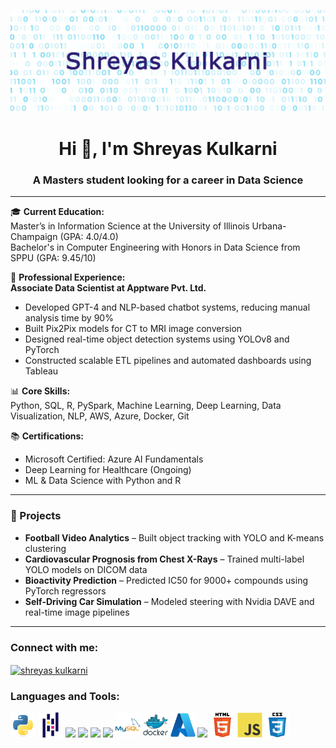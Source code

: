 ![Shreyas Kulkarni](https://github.com/SHREYAS290601/SHREYAS290601/blob/master/githubpage.jpg)
<h1 align="center">Hi 👋, I'm Shreyas Kulkarni</h1>
<h3 align="center">A Masters student looking for a career in Data Science</h3>

---
🎓 **Current Education:**  
Master’s in Information Science at the University of Illinois Urbana-Champaign (GPA: 4.0/4.0)  
Bachelor's in Computer Engineering with Honors in Data Science from SPPU (GPA: 9.45/10)

💼 **Professional Experience:**  
**Associate Data Scientist at Apptware Pvt. Ltd.**  
- Developed GPT-4 and NLP-based chatbot systems, reducing manual analysis time by 90%  
- Built Pix2Pix models for CT to MRI image conversion  
- Designed real-time object detection systems using YOLOv8 and PyTorch  
- Constructed scalable ETL pipelines and automated dashboards using Tableau

📊 **Core Skills:**  
Python, SQL, R, PySpark, Machine Learning, Deep Learning, Data Visualization, NLP, AWS, Azure, Docker, Git

📚 **Certifications:**  
- Microsoft Certified: Azure AI Fundamentals  
- Deep Learning for Healthcare (Ongoing)  
- ML & Data Science with Python and R

---

### 🌟 Projects  
- **Football Video Analytics** – Built object tracking with YOLO and K-means clustering  
- **Cardiovascular Prognosis from Chest X-Rays** – Trained multi-label YOLO models on DICOM data  
- **Bioactivity Prediction** – Predicted IC50 for 9000+ compounds using PyTorch regressors  
- **Self-Driving Car Simulation** – Modeled steering with Nvidia DAVE and real-time image pipelines  

---

<h3 align="left">Connect with me:</h3>
<p align="left">
<a href="https://linkedin.com/in/shreyas kulkarni" target="blank"><img align="center" src="https://raw.githubusercontent.com/rahuldkjain/github-profile-readme-generator/master/src/images/icons/Social/linked-in-alt.svg" alt="shreyas kulkarni" height="30" width="40" /></a>
</p>

<h3 align="left">Languages and Tools:</h3>

<p align="left">
  <img src="https://raw.githubusercontent.com/devicons/devicon/master/icons/python/python-original.svg" width="40"/> 
  <img src="https://raw.githubusercontent.com/devicons/devicon/master/icons/pandas/pandas-original.svg" width="40"/> 
  <img src="https://upload.wikimedia.org/wikipedia/commons/0/05/Scikit_learn_logo_small.svg" width="40"/>
  <img src="https://www.vectorlogo.zone/logos/pytorch/pytorch-icon.svg" width="40"/>
  <img src="https://www.vectorlogo.zone/logos/tensorflow/tensorflow-icon.svg" width="40"/>
  <img src="https://seaborn.pydata.org/_images/logo-mark-lightbg.svg" width="40"/>
  <img src="https://raw.githubusercontent.com/devicons/devicon/master/icons/mysql/mysql-original-wordmark.svg" width="40"/>
  <img src="https://raw.githubusercontent.com/devicons/devicon/master/icons/docker/docker-original-wordmark.svg" width="40"/>
  <img src="https://raw.githubusercontent.com/devicons/devicon/master/icons/azure/azure-original.svg" width="40"/>
  <img src="https://www.vectorlogo.zone/logos/getpostman/getpostman-icon.svg" width="40"/>
  <img src="https://raw.githubusercontent.com/devicons/devicon/master/icons/html5/html5-original-wordmark.svg" width="40"/>
  <img src="https://raw.githubusercontent.com/devicons/devicon/master/icons/javascript/javascript-original.svg" width="40"/>
  <img src="https://raw.githubusercontent.com/devicons/devicon/master/icons/css3/css3-original-wordmark.svg" width="40"/>
</p>
